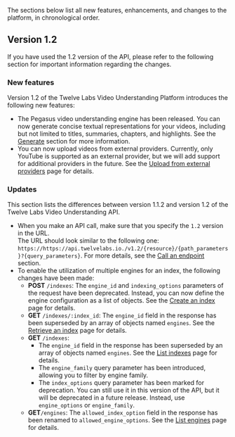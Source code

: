 The sections below list all new features, enhancements, and changes to the platform, in chronological order.

## Version 1.2

If you have used the 1.2 version of the API, please refer to the following section for important information regarding the changes.

### New features

Version 1.2 of the Twelve Labs Video Understanding Platform introduces the following new features:

- The Pegasus video understanding engine has been released. You can now generate concise textual representations for your videos, including but not limited to titles, summaries, chapters, and highlights. See the [Generate](/v1.2/docs/generate-api-guide) section for more information.
- You can now upload videos from external providers. Currently, only YouTube is supported as an external provider, but we will add support for additional providers in the future. See the [Upload from external providers](doc:upload-from-external-providers) page for details.

### Updates

This section lists the differences between version 1.1.2 and version 1.2 of the Twelve Labs Video Understanding API.

- When you make an API call, make sure that you specify the `1.2` version in the URL.  
  The URL should look similar to the following one: `https://https://api.twelvelabs.io./v1.2/{resource}/{path_parameters}?{query_parameters}`. For more details, see the [Call an endpoint](/reference/api-reference#call-an-endpoint) section.
- To enable the utilization of multiple engines for an index, the following changes have been made:
  - **POST** `/indexes`: The `engine_id` and `indexing_options` parameters of the request have been deprecated. Instead, you can now define the engine configuration as a list of objects. See the [Create an index](/reference/create-index) page for details.
  - **GET** `/indexes/:index_id`:  The `engine_id` field in the response has been superseded by an array of objects named `engines`. See the [Retrieve an index](ref:retrieve-index) page for details.
  - **GET** `/indexes`: 
    - The `engine_id` field in the response has been superseded by an array of objects named `engines`. See the [List indexes](ref:list-indexes) page for details.
    - The `engine_family` query parameter has been introduced, allowing you to filter by engine family.
    - The `index_options` query parameter has been marked for deprecation. You can still use it in this version of the API, but it will be deprecated in a future release. Instead, use `engine_options` or `engine_family`.
  - **GET**`/engines`: The `allowed_index_option` field in the response has been renamed to `allowed_engine_options`. See the [List engines](ref:list-engines) page for details.